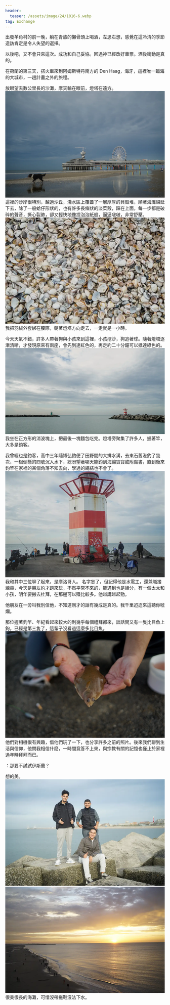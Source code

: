 ```yaml
---
header:
  teaser: /assets/image/24/1016-6.webp
tag: Exchange
---
```


出發羊角村的前一晚，躺在青旅的懶骨頭上喝酒，左思右想，感覺在這冷清的季節造訪肯定是令人失望的選擇。

以後吧，又不會只來這次。成功和自己妥協。回過神已經改好車票。酒後衝動是真的。

在荷蘭的第三天，搭火車來到阿姆斯特丹南方的 Den Haag，海牙，這裡唯一臨海的大城市，一趟計畫之外的旅程。

放眼望去數公里長的沙灘，摩天輪在眼前，燈塔在遠方。
![The skyscraper](/assets/image/24/1016-2.webp)
這裡的沙岸很特別，越過沙丘，淺水區上覆蓋了一層厚厚的貝殼堆，順著海灘綿延下去，除了一般蛤仔形狀的，也有許多長條狀的淡菜殼，踩在上面，每一步都是破碎的聲音，撕心裂肺，卻又輕快地像捏泡泡紙般，逼逼啵啵，非常舒壓。
![The shell](/assets/image/24/1016-3.webp)
我把羽絨外套綁在腰際，朝著燈塔方向走去，一走就是一小時。

今天天氣不錯，許多人帶著狗與小孩來到這裡，小孩挖沙，狗追著球。隨著燈塔逐漸清晰，才發現原來有兩座，會先到達紅色的，再走約二十分鐘可以抵達綠色的。
![The lighthouse](/assets/image/24/1016-4.webp)
我坐在正方形的消波塊上，把最後一塊麵包吃完。燈塔旁聚集了許多人，握著竿，大多是釣客。

我曾經也是釣客，高中三年隨博弘釣便了田野間的大排水溝，去東石舊港釣了幾次，一根倒懸的問號沉入水下，總盼望著哪天能釣到海綿寶寶或附魔書，直到後來釣竿在家裡的某個角落不知去向，學過的繩結也不會了。
![The lighthouse](/assets/image/24/1016-5.webp)
我和其中三位聊了起來，是摩洛哥人。
名字忘了，但記得他是水電工，還兼職接線員，今天是朋友約才跑來玩，不然平常不來的，能遇到也是緣分，有一個太太和小孩，明年要搬去杜拜，在那邊可以賺比較多。他越講越起勁。

他朋友在一旁叫我別信他，不知道剛才的話有幾成是真的。我千里迢迢來這聽你唬爛。

那位握著釣竿、年紀看起來較大的則幾乎每個禮拜都來，談話間又有一隻比目魚上鉤，已經是第三隻了，這輩子沒看過這麼多比目魚。
![The fish](/assets/image/24/1016-6.webp)
他們對相機很有興趣，借他們玩了一下，也分享許多之前的照片。後來我們聊到生活與信仰，他問我相信什麼，一時間竟答不上來，與宗教有關的記憶也僅止於家裡過年時拜拜而已。

：那要不試試伊斯蘭？  

想的美。
![The Moroccan](/assets/image/24/1016-7.webp)
![Sunset](/assets/image/24/1016-8.webp)
很美很長的海灘，可惜沒帶拖鞋沒法下水。
